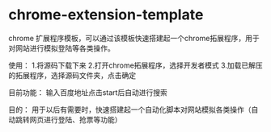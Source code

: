 # chrome-extension-template
chrome 扩展程序模板，可以通过该模板快速搭建起一个chrome拓展程序，用于对网站进行模拟登陆等各类操作。

使用：
1.将源码下载下来
2.打开chrome拓展程序，选择开发者模式
3.加载已解压的拓展程序，选择源码文件夹，点击确定


目前功能：
输入百度地址点击start后自动进行搜索

目的：
用于以后有需要时，快速搭建起一个自动化脚本对网站模拟各类操作（自动跳转网页进行登陆、抢票等功能）
